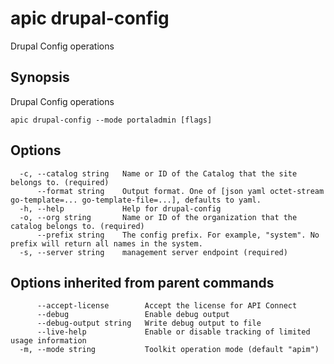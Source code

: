 # apic drupal-config

Drupal Config operations

## Synopsis

Drupal Config operations

```
apic drupal-config --mode portaladmin [flags]
```

## Options

```
  -c, --catalog string   Name or ID of the Catalog that the site belongs to. (required)
      --format string    Output format. One of [json yaml octet-stream go-template=... go-template-file=...], defaults to yaml.
  -h, --help             Help for drupal-config
  -o, --org string       Name or ID of the organization that the catalog belongs to. (required)
      --prefix string    The config prefix. For example, "system". No prefix will return all names in the system.
  -s, --server string    management server endpoint (required)
```

## Options inherited from parent commands

```
      --accept-license        Accept the license for API Connect
      --debug                 Enable debug output
      --debug-output string   Write debug output to file
      --live-help             Enable or disable tracking of limited usage information
  -m, --mode string           Toolkit operation mode (default "apim")
```
